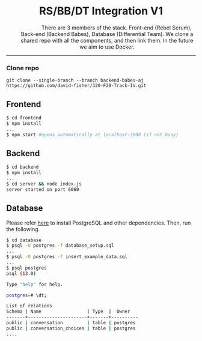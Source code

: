 <center><h1>RS/BB/DT Integration V1</h1></center>

<center style="margin-left: 2rem">
&nbsp;&nbsp;&nbsp;&nbsp;&nbsp;&nbsp;&nbsp;&nbsp;&nbsp;&nbsp;&nbsp;&nbsp;
There are 3 members of the stack. Front-end (Rebel Scrum), Back-end (Backend Babes), Database (Differential Team). We clone a shared repo with all the components, and then link them. In the future we aim to use Docker.</center>

---
### Clone repo

```
git clone --single-branch --branch backend-babes-aj https://github.com/david-fisher/320-F20-Track-IV.git
```


## Frontend


```bash
$ cd frontend
$ npm install
...
$ npm start #opens automatically at localhost:3000 (if not busy)
```

## Backend


```bash
$ cd backend
$ npm install
...
$ cd server && node index.js
server started on port 6060
```

## Database

Please refer [here](https://github.com/david-fisher/320-F20-Track-II/blob/master/README.md) to install PostgreSQL and other dependencies. Then, run the following.

```bash
$ cd database
$ psql -U postgres -f database_setup.sql
...
$ psql -U postgres -f insert_example_data.sql
...
$ psql postgres
psql (13.0)

Type "help" for help.

postgres=# \dt;

List of relations
Schema | Name                 | Type  |  Owner
-------+----------------------+-------+----------
public | conversation         | table | postgres
public | conversation_choices | table | postgres
....
```
